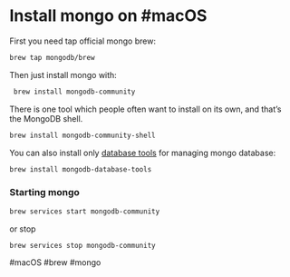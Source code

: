 # Install mongo on #macOS

First you need tap official mongo brew:

```bash
brew tap mongodb/brew
```

Then just install mongo with:

```bash
 brew install mongodb-community
```

There is one tool which people often want to install on its own, and that’s the MongoDB shell.

```bash
brew install mongodb-community-shell
```

You can also install only [database tools](https://docs.mongodb.com/database-tools/) for managing mongo database:

```bash
brew install mongodb-database-tools
```

### Starting mongo

```bash
brew services start mongodb-community
```

or stop

```bash
brew services stop mongodb-community
```

#macOS #brew  #mongo 